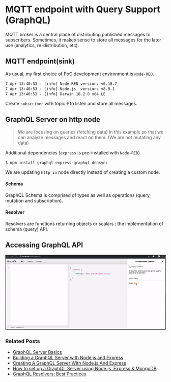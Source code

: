 # MQTT endpoint with Query Support (GraphQL)


MQTT broker is a central place of distributing published messages to subscribers. Sometimes, it makes sense to store all messages for the later use (analytics, re-distribution, etc).


## MQTT endpoint(sink)

As usual, my first choice of PoC development environment is `Node-RED`.

```
7 Apr 13:40:53 - [info] Node-RED version: v0.18.7
7 Apr 13:40:53 - [info] Node.js  version: v8.9.1
7 Apr 13:40:53 - [info] Darwin 18.2.0 x64 LE
```

Create `subscriber` with  topic `#` to listen and store all messages. 



## GraphQL Server on http node

>We are focusing on queries (fetching data) in this example so that we can analyze messages and react on them. (We are not mutating any data)



Additional dependencies (`express` is pre-installed with `Node-RED`)

```
$ npm install graphql express-graphql deasync
```
We are updating `http in` node directly instead of creating a custom node. 


#### Schema

GraphQL Schema is comprised of types as well as operations (query, mutation and subscription). 



#### Resolver

Resolvers are functions returning objects or scalars : the implementation of schema (query) API. 



## Accessing GraphQL API

<p align="center">
<img src="https://github.com/phyunsj/mqtt-endpoint-graphql/blob/master/images/accessing-graphql-api.gif" width="700px"/>
</p>

### Related Posts

- [GraphQL Server Basics](https://www.prisma.io/blog/graphql-server-basics-the-schema-ac5e2950214e)
- [Building a GraphQL Server with Node.js and Express](https://itnext.io/building-a-graphql-server-with-node-js-and-express-f8ea78e831f9)
- [Creating A GraphQL Server With Node.js And Express](https://medium.com/codingthesmartway-com-blog/creating-a-graphql-server-with-node-js-and-express-f6dddc5320e1)
- [How to set up a GraphQL Server using Node.js, Express & MongoDB](https://medium.freecodecamp.org/how-to-set-up-a-graphql-server-using-node-js-express-mongodb-52421b73f474)
- [GraphQL Resolvers: Best Practices](https://medium.com/paypal-engineering/graphql-resolvers-best-practices-cd36fdbcef55)
